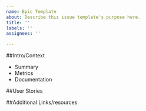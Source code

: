 ```yaml
---
name: Epic Template
about: Describe this issue template's purpose here.
title: ''
labels: ''
assignees: ''

---
```


##Intro/Context
- Summary
- Metrics
- Documentation

##User Stories 

##Additional Links/resources
